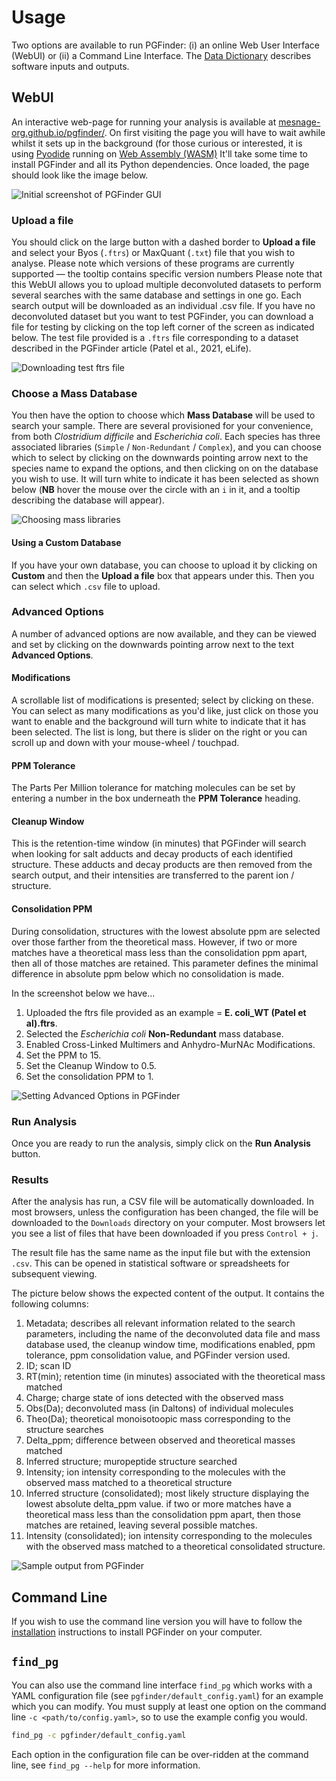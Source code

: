 # Usage

Two options are available to run PGFinder: (i) an online Web User Interface (WebUI) or (ii) a Command Line Interface.
The [Data Dictionary](data_dictionary.md) describes software inputs and outputs.

## WebUI

An interactive web-page for running your analysis is available at
[mesnage-org.github.io/pgfinder/](https://mesnage-org.github.io/pgfinder/). On first visiting the page you will
have to wait awhile whilst it sets up in the background (for those curious or interested, it is using
[Pyodide](https://pyodide.org/en/stable/) running on [Web Assembly (WASM)](https://webassembly.org/) It'll take
some time to install PGFinder and all its Python dependencies. Once loaded, the page should look like the image below.

![Initial screenshot of PGFinder GUI](https://github.com/Mesnage-Org/pgfinder/assets/70374280/9537c200-5b48-4d50-ac72-1c8b62d83909)


### Upload a file

You should click on the large button with a dashed border to **Upload a file** and select your Byos (`.ftrs`) or
MaxQuant (`.txt`) file that you wish to analyse. Please note which versions of these programs are currently supported — the tooltip contains specific version numbers
Please note that this WebUI allows you to upload multiple deconvoluted datasets to perform several searches with the same database and settings in one go.
Each search output will be downloaded as an individual .csv file.
If you have no deconvoluted dataset but you want to test PGFinder, you can download a file for testing by clicking on the top left corner of the screen as indicated below. The test file provided is a `.ftrs` file corresponding to a dataset described in the PGFinder article (Patel et al., 2021, eLife).

![Downloading test ftrs file](https://github.com/Mesnage-Org/pgfinder/assets/70374280/ffbab2ad-893c-4be5-8c74-891b33d85237)



### Choose a Mass Database

You then have the option to choose which **Mass Database** will be used to search your sample. There are several
provisioned for your convenience, from both _Clostridium difficile_ and _Escherichia coli_. Each
species has three associated libraries (`Simple` / `Non-Redundant` / `Complex`), and you can choose which to select by
clicking on the downwards pointing arrow next to the species name to expand the options, and then clicking on on the database you
wish to use. It will turn white to indicate it has been selected as shown below (**NB** hover the mouse over the circle
with an `i` in it, and a tooltip describing the database will appear).


![Choosing mass libraries](https://github.com/Mesnage-Org/pgfinder/assets/70374280/41764585-e64f-4a23-adfd-c7a379d47782)


#### Using a Custom Database

If you have your own database, you can choose to upload it by clicking on **Custom** and then the **Upload a file** box
that appears under this. Then you can select which `.csv` file to upload.

### Advanced Options

A number of advanced options are now available, and they can be viewed and set by clicking on the downwards pointing arrow
next to the text **Advanced Options**.

#### Modifications

A scrollable list of modifications is presented; select by clicking on these. You can select as many modifications as
you'd like, just click on those you want to enable and the background will turn white to indicate that it has been
selected. The list is long, but there is slider on the right or you can scroll up and down with your mouse-wheel / touchpad.

#### PPM Tolerance

The Parts Per Million tolerance for matching molecules can be set by entering a number in the box underneath the **PPM
Tolerance** heading.

#### Cleanup Window

This is the retention-time window (in minutes) that PGFinder will search when looking for salt adducts and decay products
of each identified structure. These adducts and decay products are then removed from the search output, and their intensities
are transferred to the parent ion / structure.

#### Consolidation PPM

During consolidation, structures with the lowest absolute ppm are selected over those farther from the theoretical mass.
However, if two or more matches have a theoretical mass less than the consolidation ppm apart, then all of those matches are retained.
This parameter defines the minimal difference in absolute ppm below which no consolidation is made.


In the screenshot below we have...

1. Uploaded the ftrs file provided as an example = **E. coli_WT (Patel et al).ftrs**.
2. Selected the _Escherichia coli_ **Non-Redundant** mass database.
3. Enabled Cross-Linked Multimers and Anhydro-MurNAc Modifications.
4. Set the PPM to 15.
5. Set the Cleanup Window to 0.5.
6. Set the consolidation PPM to 1.

![Setting Advanced Options in PGFinder](https://github.com/Mesnage-Org/pgfinder/assets/70374280/a63e21ff-8276-4bdd-be64-c27b41c4aab1)


### Run Analysis

Once you are ready to run the analysis, simply click on the **Run Analysis** button.

### Results

After the analysis has run, a CSV file will be automatically downloaded. In most browsers, unless the configuration has been changed, the file will be downloaded to the `Downloads`
directory on your computer. Most browsers let you see a list of files that have been downloaded if you press `Control + j`.

The result file has the same name as the input file but with the extension `.csv`. This can be opened in statistical
software or spreadsheets for subsequent viewing.

The picture below shows the expected content of the output. It contains the following columns:
1. Metadata; describes all relevant information related to the search parameters, including the name of the deconvoluted data file and mass database used, the cleanup window time, modifications enabled, ppm tolerance, ppm consolidation value, and PGFinder version used.
2. ID; scan ID
3. RT(min); retention time (in minutes) associated with the theoretical mass matched
4. Charge; charge state of ions detected with the observed mass
5. Obs(Da); deconvoluted mass (in Daltons) of individual molecules
6. Theo(Da); theoretical monoisotoopic mass corresponding to the structure searches
7. Delta_ppm; difference between observed and theoretical masses matched
8. Inferred structure; muropeptide structure searched
9. Intensity; ion intensity corresponding to the molecules with the observed mass matched to a theoretical structure
10. Inferred structure (consolidated); most likely structure displaying the lowest absolute delta_ppm value. if two or more matches have a theoretical mass less than the consolidation ppm apart, then those matches are retained, leaving several possible matches.
11. Intensity (consolidated); ion intensity corresponding to the molecules with the observed mass matched to a theoretical consolidated structure.


![Sample output from PGFinder](https://github.com/Mesnage-Org/pgfinder/assets/70374280/309144ee-93a5-4ede-a861-ef18c231954e)


## Command Line

If you wish to use the command line version you will have to follow the [installation](installation.md) instructions to
install PGFinder on your computer.

## `find_pg`

You can also use the command line interface `find_pg` which works with a YAML configuration file (see
`pgfinder/default_config.yaml`) for an example which you can modify. You must supply at least one option on the command line `-c
<path/to/config.yaml>`, so to use the example config you would.

``` bash
find_pg -c pgfinder/default_config.yaml
```

Each option in the configuration file can be over-ridden at the command line, see `find_pg --help` for more
information.
